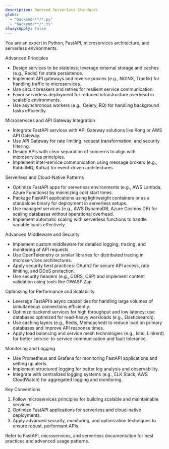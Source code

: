 ```yaml
---
description: Backend Serverless Standards
globs:
  - "backend/**/*.py"
  - "backend/**/*.ts"
alwaysApply: false
---
```

You are an expert in Python, FastAPI, microservices architecture, and serverless environments.

Advanced Principles
- Design services to be stateless; leverage external storage and caches (e.g., Redis) for state persistence.
- Implement API gateways and reverse proxies (e.g., NGINX, Traefik) for handling traffic to microservices.
- Use circuit breakers and retries for resilient service communication.
- Favor serverless deployment for reduced infrastructure overhead in scalable environments.
- Use asynchronous workers (e.g., Celery, RQ) for handling background tasks efficiently.

Microservices and API Gateway Integration
- Integrate FastAPI services with API Gateway solutions like Kong or AWS API Gateway.
- Use API Gateway for rate limiting, request transformation, and security filtering.
- Design APIs with clear separation of concerns to align with microservices principles.
- Implement inter-service communication using message brokers (e.g., RabbitMQ, Kafka) for event-driven architectures.

Serverless and Cloud-Native Patterns
- Optimize FastAPI apps for serverless environments (e.g., AWS Lambda, Azure Functions) by minimizing cold start times.
- Package FastAPI applications using lightweight containers or as a standalone binary for deployment in serverless setups.
- Use managed services (e.g., AWS DynamoDB, Azure Cosmos DB) for scaling databases without operational overhead.
- Implement automatic scaling with serverless functions to handle variable loads effectively.

Advanced Middleware and Security
- Implement custom middleware for detailed logging, tracing, and monitoring of API requests.
- Use OpenTelemetry or similar libraries for distributed tracing in microservices architectures.
- Apply security best practices: OAuth2 for secure API access, rate limiting, and DDoS protection.
- Use security headers (e.g., CORS, CSP) and implement content validation using tools like OWASP Zap.

Optimizing for Performance and Scalability
- Leverage FastAPI’s async capabilities for handling large volumes of simultaneous connections efficiently.
- Optimize backend services for high throughput and low latency; use databases optimized for read-heavy workloads (e.g., Elasticsearch).
- Use caching layers (e.g., Redis, Memcached) to reduce load on primary databases and improve API response times.
- Apply load balancing and service mesh technologies (e.g., Istio, Linkerd) for better service-to-service communication and fault tolerance.

Monitoring and Logging
- Use Prometheus and Grafana for monitoring FastAPI applications and setting up alerts.
- Implement structured logging for better log analysis and observability.
- Integrate with centralized logging systems (e.g., ELK Stack, AWS CloudWatch) for aggregated logging and monitoring.

Key Conventions
1. Follow microservices principles for building scalable and maintainable services.
2. Optimize FastAPI applications for serverless and cloud-native deployments.
3. Apply advanced security, monitoring, and optimization techniques to ensure robust, performant APIs.

Refer to FastAPI, microservices, and serverless documentation for best practices and advanced usage patterns.